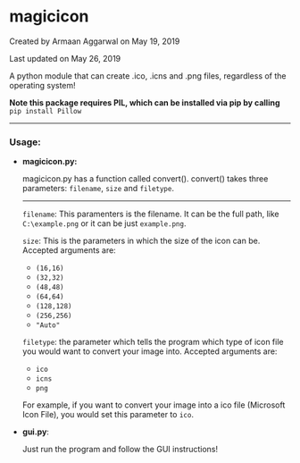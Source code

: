 # magicicon
Created by Armaan Aggarwal on May 19, 2019

Last updated on May 26, 2019


A python module that can create .ico, .icns and .png files, regardless of the operating system!

**Note this package requires PIL, which can be installed via pip by calling** `pip install Pillow`

****

### Usage:
* **magicicon.py:**

	magicicon.py has a function called convert(). 
	convert() takes three parameters: `filename`, `size` and `filetype`.
	
	****
	
	
	`filename`: This paramenters is the filename. It can be the full path, like `C:\example.png` or it can be just `example.png`.
	 
	 
	`size`: This is the parameters in which the size of the icon can be. Accepted arguments are:
		
	* `(16,16)`
	* `(32,32)`
	* `(48,48)`
	* `(64,64)`
	* `(128,128)`
	* `(256,256)`
	* `"Auto"`
		
		
		
		
	`filetype`: the parameter which tells the program which type of icon file you would want to convert your image into. Accepted 		arguments are:
	
	* `ico`
	* `icns`
	* `png`
	
	For example, if you want to convert your image into a ico file (Microsoft Icon File), you would set this parameter to `ico`.
	


* **gui.py**:
	
	Just run the program and follow the GUI instructions!
